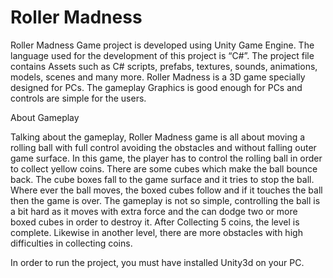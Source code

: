 # Roller Madness
Roller Madness Game project is developed using Unity Game Engine. The language used for the development of this project is “C#”. The project file contains Assets such as C# scripts, prefabs, textures, sounds, animations, models, scenes and many more. Roller Madness is a 3D game specially designed for PCs. The gameplay Graphics is good enough for PCs and controls are simple for the users.

About Gameplay

Talking about the gameplay, Roller Madness game is all about moving a rolling ball with full control avoiding the obstacles and without falling outer game surface. In this game, the player has to control the rolling ball in order to collect yellow coins. There are some cubes which make the ball bounce back. The cube boxes fall to the game surface and it tries to stop the ball. Where ever the ball moves, the boxed cubes follow and if it touches the ball then the game is over. The gameplay is not so simple, controlling the ball is a bit hard as it moves with extra force and the can dodge two or more boxed cubes in order to destroy it. After Collecting 5 coins, the level is complete. Likewise in another level, there are more obstacles with high difficulties in collecting coins.

In order to run the project, you must have installed Unity3d on your PC.
 
